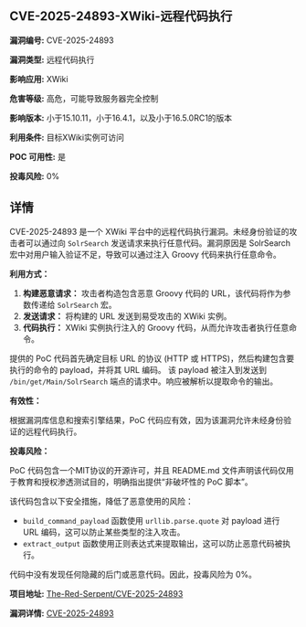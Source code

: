 ## CVE-2025-24893-XWiki-远程代码执行

**漏洞编号:** CVE-2025-24893

**漏洞类型:** 远程代码执行

**影响应用:** XWiki

**危害等级:** 高危，可能导致服务器完全控制

**影响版本:** 小于15.10.11，小于16.4.1，以及小于16.5.0RC1的版本

**利用条件:** 目标XWiki实例可访问

**POC 可用性:** 是

**投毒风险:** 0%

## 详情

CVE-2025-24893 是一个 XWiki 平台中的远程代码执行漏洞。未经身份验证的攻击者可以通过向 `SolrSearch` 发送请求来执行任意代码。漏洞原因是 SolrSearch 宏中对用户输入验证不足，导致可以通过注入 Groovy 代码来执行任意命令。 

**利用方式：**

1.  **构建恶意请求：** 攻击者构造包含恶意 Groovy 代码的 URL，该代码将作为参数传递给 `SolrSearch` 宏。
2.  **发送请求：** 将构建的 URL 发送到易受攻击的 XWiki 实例。
3.  **代码执行：** XWiki 实例执行注入的 Groovy 代码，从而允许攻击者执行任意命令。

提供的 PoC 代码首先确定目标 URL 的协议 (HTTP 或 HTTPS)，然后构建包含要执行的命令的 payload，并将其 URL 编码。 该 payload 被注入到发送到 `/bin/get/Main/SolrSearch` 端点的请求中。响应被解析以提取命令的输出。

**有效性：**

根据漏洞库信息和搜索引擎结果，PoC 代码应有效，因为该漏洞允许未经身份验证的远程代码执行。

**投毒风险：**

PoC 代码包含一个MIT协议的开源许可，并且 README.md 文件声明该代码仅用于教育和授权渗透测试目的，明确指出提供“非破坏性的 PoC 脚本”。

该代码包含以下安全措施，降低了恶意使用的风险：

*   `build_command_payload` 函数使用 `urllib.parse.quote` 对 payload 进行 URL 编码，这可以防止某些类型的注入攻击。
*   `extract_output` 函数使用正则表达式来提取输出，这可以防止恶意代码被执行。

代码中没有发现任何隐藏的后门或恶意代码。因此，投毒风险为 0%。

**项目地址:** [The-Red-Serpent/CVE-2025-24893](https://github.com/The-Red-Serpent/CVE-2025-24893)

**漏洞详情:** [CVE-2025-24893](https://nvd.nist.gov/vuln/detail/CVE-2025-24893)